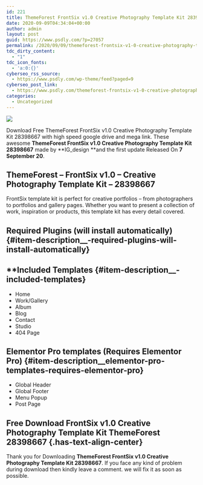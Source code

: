```yaml
---
id: 221
title: ThemeForest FrontSix v1.0 Creative Photography Template Kit 28398667
date: 2020-09-09T04:34:04+00:00
author: admin
layout: post
guid: https://www.psdly.com/?p=27057
permalink: /2020/09/09/themeforest-frontsix-v1-0-creative-photography-template-kit-28398667/
tdc_dirty_content:
  - "1"
tdc_icon_fonts:
  - 'a:0:{}'
cyberseo_rss_source:
  - https://www.psdly.com/wp-theme/feed?paged=9
cyberseo_post_link:
  - https://www.psdly.com/themeforest-frontsix-v1-0-creative-photography-template-kit-28398667
categories:
  - Uncategorized
---
```

<div>
  <img src="https://i0.wp.com/www.psdly.com/wp-content/uploads/2020/09/ThemeForest-FrontSix-v1.0-Creative-Photography-Template-Kit-28398667.jpg" class="ff-og-image-inserted" />
</div>

Download Free ThemeForest FrontSix v1.0 Creative Photography Template Kit 28398667 with high speed google drive and mega link. These awesome&nbsp;**ThemeForest FrontSix v1.0 Creative Photography Template Kit 28398667**&nbsp;made by&nbsp;**IG_design&nbsp;**and the first update Released On&nbsp;**7 September 20**.

## **ThemeForest – FrontSix v1.0 – Creative Photography Template Kit – 28398667**

FrontSix template kit is perfect for creative portfolios – from photographers to portfolios and gallery pages. Whether you want to present a collection of work, inspiration or products, this template kit has every detail covered.

## Required Plugins (will install automatically) {#item-description__-required-plugins-will-install-automatically}

## **Included Templates {#item-description__-included-templates}

  * Home
  * Work/Gallery
  * Album
  * Blog
  * Contact
  * Studio
  * 404 Page

## Elementor Pro templates (Requires Elementor Pro) {#item-description__elementor-pro-templates-requires-elementor-pro}

  * Global Header
  * Global Footer
  * Menu Popup
  * Post Page

## **Free Download FrontSix v1.0 Creative Photography Template Kit ThemeForest 28398667** {.has-text-align-center}

Thank you for Downloading&nbsp;**ThemeForest FrontSix v1.0 Creative Photography Template Kit 28398667**. If you face any kind of problem during download then kindly leave a comment. we will fix it as soon as possible.